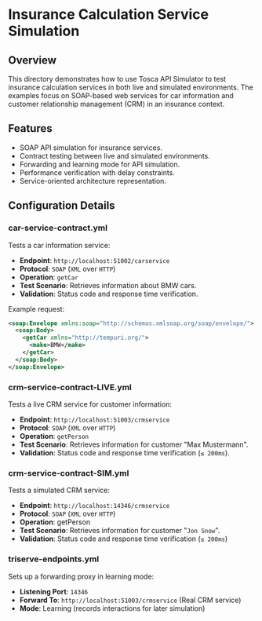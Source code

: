 # Insurance Calculation Service Simulation

## Overview

This directory demonstrates how to use Tosca API Simulator to test insurance calculation services in both live and simulated environments. The examples focus on SOAP-based web services for car information and customer relationship management (CRM) in an insurance context.

## Features

- SOAP API simulation for insurance services.
- Contract testing between live and simulated environments.
- Forwarding and learning mode for API simulation.
- Performance verification with delay constraints.
- Service-oriented architecture representation.

## Configuration Details

### car-service-contract.yml

Tests a car information service:

- **Endpoint**: `http://localhost:51002/carservice`
- **Protocol**: `SOAP` (`XML` over `HTTP`)
- **Operation**: `getCar`
- **Test Scenario**: Retrieves information about BMW cars.
- **Validation**: Status code and response time verification.

Example request:

```xml
<soap:Envelope xmlns:soap="http://schemas.xmlsoap.org/soap/envelope/">
  <soap:Body>
    <getCar xmlns="http://tempuri.org/">
      <make>BMW</make>
    </getCar>
  </soap:Body>
</soap:Envelope>
```

### crm-service-contract-LIVE.yml

Tests a live CRM service for customer information:

- **Endpoint**: `http://localhost:51003/crmservice`
- **Protocol**: `SOAP` (`XML` over `HTTP`)
- **Operation**: `getPerson`
- **Test Scenario**: Retrieves information for customer "Max Mustermann".
- **Validation**: Status code and response time verification (`≤ 200ms`).

### crm-service-contract-SIM.yml

Tests a simulated CRM service:

- **Endpoint**: `http://localhost:14346/crmservice`
- **Protocol**: `SOAP` (`XML` over `HTTP`)
- **Operation**: getPerson
- **Test Scenario**: Retrieves information for customer "`Jon Snow`".
- **Validation**: Status code and response time verification (`≤ 200ms`)

### triserve-endpoints.yml

Sets up a forwarding proxy in learning mode:

- **Listening Port**: `14346`
- **Forward To**: `http://localhost:51003/crmservice` (Real CRM service)
- **Mode**: Learning (records interactions for later simulation)
